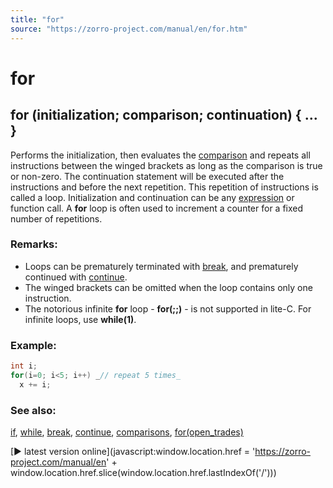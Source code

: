 ```yaml
---
title: "for"
source: "https://zorro-project.com/manual/en/for.htm"
---
```


# for

## for (initialization; comparison; continuation) { ... }

Performs the initialization, then evaluates the [comparison](comparisions.md) and repeats all instructions between the winged brackets as long as the comparison is true or non-zero. The continuation statement will be executed after the instructions and before the next repetition. This repetition of instructions is called a loop. Initialization and continuation can be any [expression](050_Expressions.md) or function call. A **for** loop is often used to increment a counter for a fixed number of repetitions.

### Remarks:

*   Loops can be prematurely terminated with [break](acrt-break.md), and prematurely continued with [continue](acrt-continue.md).
*   The winged brackets can be omitted when the loop contains only one instruction.
*   The notorious infinite **for** loop - **for(;;)** - is not supported in lite-C. For infinite loops, use **while(1)**.

### Example:

```c
int i;
for(i=0; i<5; i++) _// repeat 5 times_
  x += i;
```

### See also:

[if](052_if_else.md), [while](053_while_do.md), [break](acrt-break.md), [continue](acrt-continue.md), [comparisons](comparisions.md), [for(open\_trades)](fortrades.md)

[► latest version online](javascript:window.location.href = 'https://zorro-project.com/manual/en' + window.location.href.slice\(window.location.href.lastIndexOf\('/'\)\))